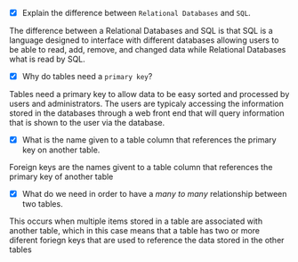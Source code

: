 - [x] Explain the difference between `Relational Databases` and `SQL`.

The difference between a Relational Databases and SQL is that SQL is a language designed to interface with different databases allowing users to be able to read, add, remove, and changed data while Relational Databases what is read by SQL.   

- [x] Why do tables need a `primary key`?

Tables need a primary key to allow data to be easy sorted and processed by users and administrators. The users are typicaly accessing the information stored in the databases through a web front end that will query information that is shown to the user via the database.

- [x] What is the name given to a table column that references the primary key on another table.

Foreign keys are the names givent to a table column that references the primary key of another table

- [x] What do we need in order to have a _many to many_ relationship between two tables.

This occurs when multiple items stored in a table are associated with another table, which in this case means that a table has two or more diferent foriegn keys that are used to reference the data stored in the other tables